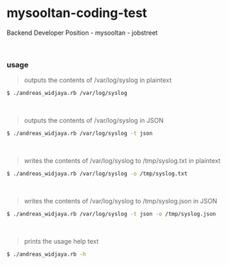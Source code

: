 # mysooltan-coding-test
Backend Developer Position - mysooltan - jobstreet

<br/>

### usage
> outputs the contents of /var/log/syslog in plaintext
```sh
$ ./andreas_widjaya.rb /var/log/syslog
```

<br>

> outputs the contents of /var/log/syslog in JSON
```sh
$ ./andreas_widjaya.rb /var/log/syslog -t json
```

<br>

> writes the contents of /var/log/syslog to /tmp/syslog.txt in plaintext
```sh
$ ./andreas_widjaya.rb /var/log/syslog -o /tmp/syslog.txt
```

<br>

> writes the contents of /var/log/syslog to /tmp/syslog.json in JSON
```sh
$ ./andreas_widjaya.rb /var/log/syslog -t json -o /tmp/syslog.json
```

<br>

> prints the usage help text 
```sh
$ ./andreas_widjaya.rb -h
```
